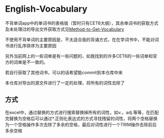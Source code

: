 # English-Vocabulary
不背单词app中的单词书的表格版（暂时只有CET6大纲），其余单词书的获取方式及未处理过的导出文件获取方式见[Method-to-Get-Vocabulary](https://github.com/lhish/Method-to-Get-Vocabulary)

不使用不背单词的主要原因是，不太适合我的背诵方式，在在学词书中，不能对词书进行乱序排序为主要原因

另外当前网上的一些词单是有一些问题的，如我找到的许多CET6的一些词单和官方的词单是不一致的。

若自行获取了其他词书，可以的话希望能commit到本仓库中来

本仓库对导出的源文件进行了一定的处理，将所有的词性去除了

## 方式
在excel中，通过替换的方式进行搜索替换掉所有的词性，如v.，adj.等等，在匹配完替换为空格后可以通过*.正则化表达式的方式寻找残留的词性，将两个空格替换为一个空格操作多次去除了多余的空格，最后对词性进行一个TRIM操作去除前后多余空格
